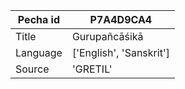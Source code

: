 |Pecha id | P7A4D9CA4
| --- | --- 
|Title | Gurupañcāśikā 
|Language | ['English', 'Sanskrit']
|Source | 'GRETIL'